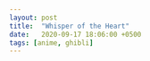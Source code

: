 ```yaml
---
layout: post
title:  "Whisper of the Heart"
date:   2020-09-17 18:06:00 +0500
tags: [anime, ghibli]
---
```

